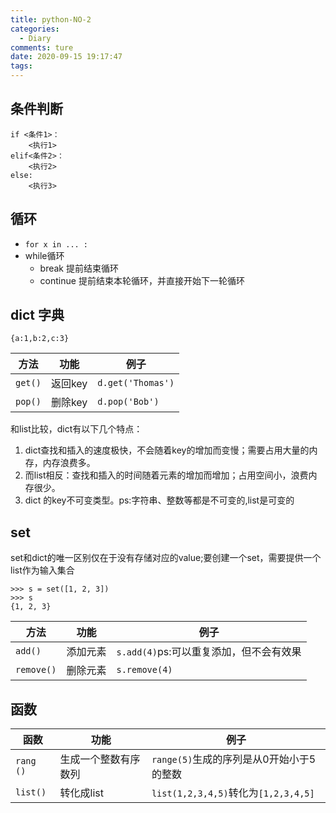 ```yaml
---
title: python-NO-2
categories:
  - Diary
comments: ture
date: 2020-09-15 19:17:47
tags:
---
```


## 条件判断
```
if <条件1>：
    <执行1>
elif<条件2>：
    <执行2>
else:
    <执行3>
```
## 循环
- `for x in ... :`
- while循环
  - break 提前结束循环
  - continue 提前结束本轮循环，并直接开始下一轮循环
   
## dict 字典
```
{a:1,b:2,c:3}
```
方法|功能|例子
---|---|---
`get()`|返回key|`d.get('Thomas')`
`pop()`|删除key|`d.pop('Bob')`

和list比较，dict有以下几个特点：

1. dict查找和插入的速度极快，不会随着key的增加而变慢；需要占用大量的内存，内存浪费多。
2. 而list相反：查找和插入的时间随着元素的增加而增加；占用空间小，浪费内存很少。
3. dict 的key不可变类型。ps:字符串、整数等都是不可变的,list是可变的

## set
set和dict的唯一区别仅在于没有存储对应的value;要创建一个set，需要提供一个list作为输入集合
```
>>> s = set([1, 2, 3])
>>> s
{1, 2, 3}
```
方法|功能|例子
---|---|---
`add()`|添加元素|`s.add(4)`ps:可以重复添加，但不会有效果
`remove()`|删除元素|`s.remove(4)`




## 函数
函数|功能|例子
---|---|---
`rang ()`|生成一个整数有序数列|`range(5)`生成的序列是从0开始小于5的整数
`list()`|转化成list|`list(1,2,3,4,5)`转化为`[1,2,3,4,5]`
